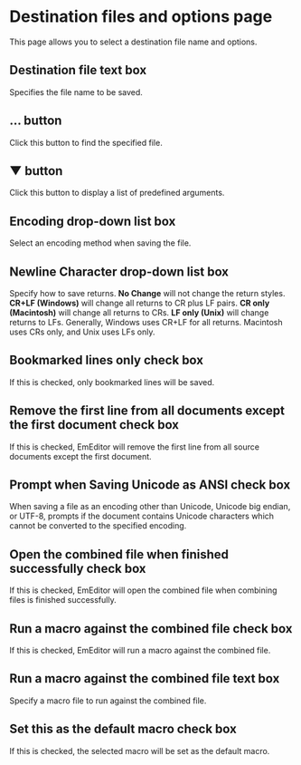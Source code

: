 # Destination files and options page

This page allows you to select a destination file name and options.

## Destination file text box

Specifies the file name to be saved.

## ... button

Click this button to find the specified file.

## ▼ button

Click this button to display a list of predefined arguments.

## Encoding drop-down list box

Select an encoding method when saving the file.

## Newline Character drop-down list box

Specify how to save returns. **No Change** will not change the return
styles. **CR+LF (Windows)** will change all returns to CR plus LF pairs. **CR only (Macintosh)** will change all returns to CRs. **LF only (Unix)**
will change returns to LFs. Generally, Windows uses CR+LF for all returns.
Macintosh uses CRs only, and Unix uses LFs only.

## Bookmarked lines only check box

If this is checked, only bookmarked lines will be saved.

## Remove the first line from all documents except the first document check box

If this is checked, EmEditor will remove the first line from all source documents except the first document.

## Prompt when Saving Unicode as ANSI check box

When saving a file as an encoding other than Unicode, Unicode big endian, or UTF-8, prompts if the document contains Unicode characters which cannot be converted to the specified encoding.

## Open the combined file when finished successfully check box

If this is checked, EmEditor will open the combined file when combining files is finished successfully.

## Run a macro against the combined file check box

If this is checked, EmEditor will run a macro against the combined file.

## Run a macro against the combined file text box

Specify a macro file to run against the combined file.

## Set this as the default macro check box

If this is checked, the selected macro will be set as the default macro.
